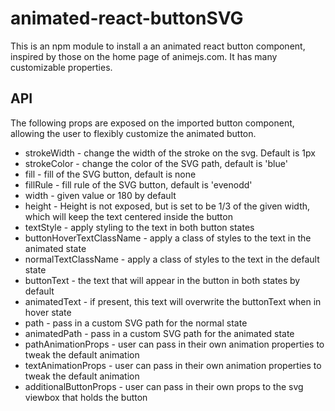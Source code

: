 # animated-react-buttonSVG
This is an npm module to install a an animated react button component, inspired by those on the  home page of animejs.com. It has many customizable properties.


## API
The following props are exposed on the imported button component, allowing the user to flexibly customize the animated button.

* strokeWidth - change the width of the stroke on the svg. Default is 1px
* strokeColor - change the color of the SVG path, default is 'blue'
* fill - fill of the SVG button, default is none
* fillRule - fill rule of the SVG button, default is 'evenodd'
* width - given value or 180 by default
* height - Height is not exposed, but is set to be 1/3 of the given width, which will keep the text centered inside the button
* textStyle - apply styling to the text in both button states
* buttonHoverTextClassName - apply a class of styles to the text in the animated state
* normalTextClassName - apply a class of styles to the text in the default state
* buttonText - the text that will appear in the button in both states by default                         
* animatedText - if present, this text will overwrite the buttonText when in hover state
* path - pass in a custom SVG path for the normal state
* animatedPath - pass in a custom SVG path for the animated state
* pathAnimationProps - user can pass in their own animation properties to tweak the default animation
* textAnimationProps - user can pass in their own animation properties to tweak the default animation
* additionalButtonProps - user can pass in their own props to the svg viewbox that holds the button
